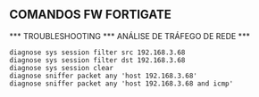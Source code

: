 ## COMANDOS FW FORTIGATE


*** TROUBLESHOOTING
*** ANÁLISE DE TRÁFEGO DE REDE ***

    diagnose sys session filter src 192.168.3.68
    diagnose sys session filter dst 192.168.3.68
    diagnose sys session clear
    diagnose sniffer packet any 'host 192.168.3.68' 
    diagnose sniffer packet any 'host 192.168.3.68 and icmp'

